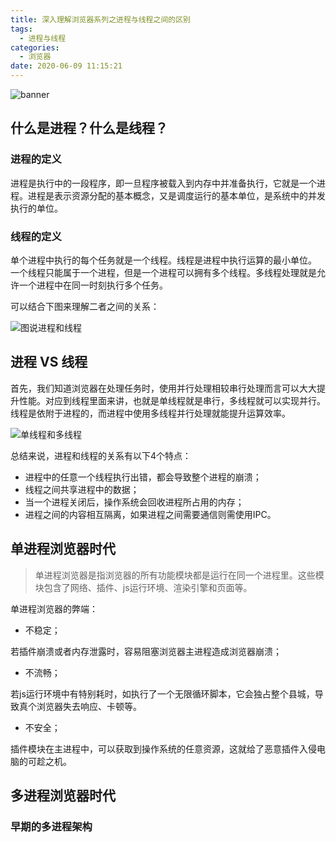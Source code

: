 ```yaml
---
title: 深入理解浏览器系列之进程与线程之间的区别
tags:
  - 进程与线程
categories:
  - 浏览器
date: 2020-06-09 11:15:21
---
```


![banner](https://cdn.jsdelivr.net/gh/rocwong-cn/assets/browser/process-thread.png)

## 什么是进程？什么是线程？

### 进程的定义

进程是执行中的一段程序，即一旦程序被载入到内存中并准备执行，它就是一个进程。进程是表示资源分配的基本概念，又是调度运行的基本单位，是系统中的并发执行的单位。

### 线程的定义

单个进程中执行的每个任务就是一个线程。线程是进程中执行运算的最小单位。
一个线程只能属于一个进程，但是一个进程可以拥有多个线程。多线程处理就是允许一个进程中在同一时刻执行多个任务。

可以结合下图来理解二者之间的关系：

![图说进程和线程](https://cdn.jsdelivr.net/gh/rocwong-cn/assets/browser/cartoon-process-thread.jpg)

## 进程 VS 线程

首先，我们知道浏览器在处理任务时，使用并行处理相较串行处理而言可以大大提升性能。对应到线程里面来讲，也就是单线程就是串行，多线程就可以实现并行。线程是依附于进程的，而进程中使用多线程并行处理就能提升运算效率。

![单线程和多线程](https://cdn.jsdelivr.net/gh/rocwong-cn/assets/browser/single-vs-many-threads.png)

总结来说，进程和线程的关系有以下4个特点：

* 进程中的任意一个线程执行出错，都会导致整个进程的崩溃；
* 线程之间共享进程中的数据；
* 当一个进程关闭后，操作系统会回收进程所占用的内存；
* 进程之间的内容相互隔离，如果进程之间需要通信则需使用IPC。

## 单进程浏览器时代

> 单进程浏览器是指浏览器的所有功能模块都是运行在同一个进程里。这些模块包含了网络、插件、js运行环境、渲染引擎和页面等。

单进程浏览器的弊端：

* 不稳定；

若插件崩溃或者内存泄露时，容易阻塞浏览器主进程造成浏览器崩溃；

* 不流畅；

若js运行环境中有特别耗时，如执行了一个无限循环脚本，它会独占整个县城，导致真个浏览器失去响应、卡顿等。

* 不安全；

插件模块在主进程中，可以获取到操作系统的任意资源，这就给了恶意插件入侵电脑的可趁之机。

## 多进程浏览器时代

### 早期的多进程架构
